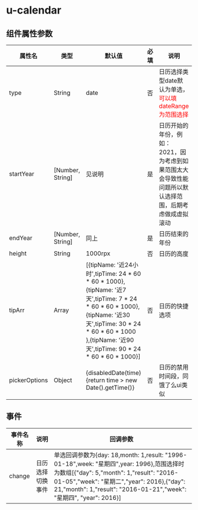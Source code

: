 # u-calendar

## 组件属性参数

|属性名|类型|默认值|必填|说明|
| -- | -- | -- | -- | -- |
|type|String|date|否|日历选择类型date默认为单选，<font color=#FF0000>可以填dateRange为范围选择</font>|
|startYear|[Number, String]|见说明|是|日历开始的年份，例如：2021，因为考虑到如果范围太大会导致性能问题所以默认选择范围，后期考虑做成虚拟滚动|
|endYear|[Number, String]|同上|是|日历结束的年份|
|height|String|1000rpx|否|日历的高度|
|tipArr|Array|[{tipName: '近24小时',tipTime: 24 * 60 * 60 * 1000},{tipName: '近7天',tipTime: 7 * 24 * 60 * 60 * 1000},{tipName: '近30天',tipTime: 30 * 24 * 60 * 60 * 1000 },{tipName: '近90天',tipTime: 90 * 24 * 60 * 60 * 1000}]|否|日历的快捷选项|
|pickerOptions|Object|{disabledDate(time) {return time > new Date().getTime()}|否|日历的禁用时间段，同饿了么ui类似|

## 事件
|事件名称|说明|回调参数|
| -- | -- | -- |
| change | 日历选择切换事件 | 单选回调参数为{day: 18,month: 1,result: "1996-01-18",week: "星期四",year: 1996},范围选择时为数组[{"day": 5,"month": 1,"result": "2016-01-05","week": "星期二","year": 2016},{"day": 21,"month": 1,"result": "2016-01-21","week": "星期四", "year": 2016}] |